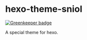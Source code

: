 hexo-theme-sniol
================

[![Greenkeeper badge](https://badges.greenkeeper.io/Gemerz/sniol.svg)](https://greenkeeper.io/)

A special theme for hexo.